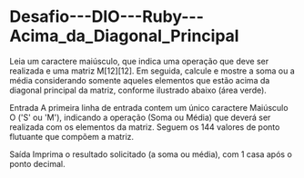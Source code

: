 # Desafio---DIO---Ruby---Acima_da_Diagonal_Principal
Leia um caractere maiúsculo, que indica uma operação que deve ser realizada e  uma matriz M[12][12]. Em seguida, calcule e mostre a soma ou a média  considerando somente aqueles elementos que estão acima da diagonal principal da  matriz, conforme ilustrado abaixo (área verde).    

Entrada    A primeira linha de entrada contem um único caractere Maiúsculo O ('S' ou 'M'),  indicando a operação (Soma ou Média) que deverá ser realizada com os elementos  da matriz. Seguem os 144 valores de ponto flutuante que compõem a matriz.    

Saída    Imprima o resultado solicitado (a soma ou média), com 1 casa após o ponto  decimal.
